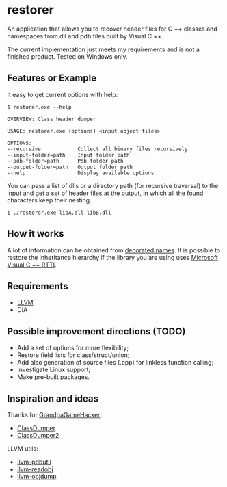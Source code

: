 # restorer

An application that allows you to recover header files for C ++ classes and namespaces from dll and pdb files built by Visual C ++.

The current implementation just meets my requirements and is not a finished product. Tested on Windows only.

## Features or Example

It easy to get current options with help:

    $ restorer.exe --help

    OVERVIEW: Class header dumper

    USAGE: restorer.exe [options] <input object files>

    OPTIONS:
    --recursive            Collect all binary files recursively
    --input-folder=path    Input folder path
    --pdb-folder=path      Pdb folder path
    --output-folder=path   Output folder path
    --help                 Display available options

You can pass a list of dlls or a directory path (for recursive traversal) to the input and get a set of header files at the output, in which all the found characters keep their nesting.

    $ ./restorer.exe libA.dll libB.dll

## How it works

A lot of information can be obtained from [decorated names](https://en.wikiversity.org/wiki/Visual_C++_name_mangling).
It is possible to restore the inheritance hierarchy if the library you are using uses [Microsoft Visual C ++ RTTI](http://www.openrce.org/articles/full_view/23).

## Requirements

+ [LLVM](https://llvm.org)
+ DIA

## Possible improvement directions (TODO)

+ Add a set of options for more flexibility;
+ Restore field lists for class/struct/union;
+ Add also generation of source files (.cpp) for linkless function calling;
+ Investigate Linux support;
+ Make pre-built packages.

## Inspiration and ideas

Thanks for [GrandpaGameHacker](https://github.com/GrandpaGameHacker):
+ [ClassDumper](https://github.com/GrandpaGameHacker/ClassDumper)
+ [ClassDumper2](https://github.com/GrandpaGameHacker/ClassDumper2)

LLVM utils:
+ [llvm-pdbutil](https://llvm.org/docs/CommandGuide/llvm-pdbutil.html)
+ [llvm-readobj](https://llvm.org/docs/CommandGuide/llvm-readobj.html)
+ [llvm-objdump](https://llvm.org/docs/CommandGuide/llvm-objdump.html)
